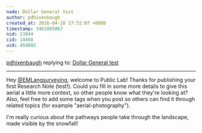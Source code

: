 ```yaml
---
node: Dollar General test
author: pdhixenbaugh
created_at: 2016-04-28 17:51:07 +0000
timestamp: 1461865867
nid: 13044
cid: 14468
uid: 459085
---
```




[pdhixenbaugh](../profile/pdhixenbaugh) replying to: [Dollar General test](../notes/EMLangsurveying/04-28-2016/dollar-general-test)

----
Hey [@EMLangsurveying](/profile/EMLangsurveying), welcome to Public Lab! Thanks for publishing your first Research Note (test!). Could you fill in some more details to give this aerial a little more context, so other people know what they're looking at? Also, feel free to add some tags when you post so others can find it through related topics (for example "aerial-photography"). 

I'm really curious about the pathways people take through the landscape, made visible by the snowfall!